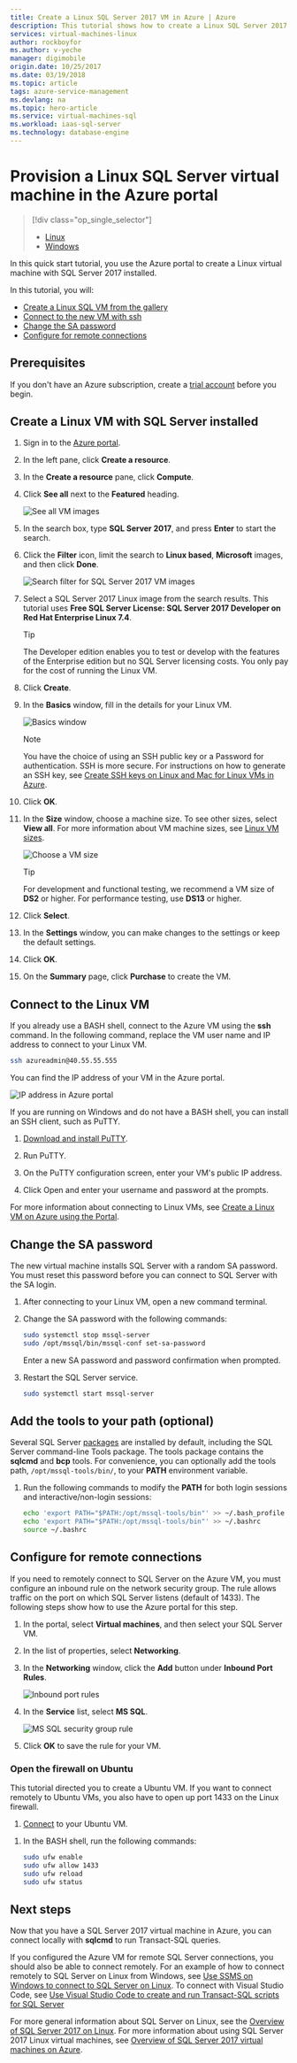 ```yaml
---
title: Create a Linux SQL Server 2017 VM in Azure | Azure
description: This tutorial shows how to create a Linux SQL Server 2017 virtual machine in the Azure portal.
services: virtual-machines-linux
author: rockboyfor
ms.author: v-yeche
manager: digimobile
origin.date: 10/25/2017
ms.date: 03/19/2018
ms.topic: article
tags: azure-service-management
ms.devlang: na
ms.topic: hero-article
ms.service: virtual-machines-sql
ms.workload: iaas-sql-server
ms.technology: database-engine
---
```

# Provision a Linux SQL Server virtual machine in the Azure portal

> [!div class="op_single_selector"]
> * [Linux](provision-sql-server-linux-virtual-machine.md)
> * [Windows](../../windows/sql/virtual-machines-windows-portal-sql-server-provision.md)

In this quick start tutorial, you use the Azure portal to create a Linux virtual machine with SQL Server 2017 installed.

In this tutorial, you will:

* [Create a Linux SQL VM from the gallery](#create)
* [Connect to the new VM with ssh](#connect)
* [Change the SA password](#password)
* [Configure for remote connections](#remote)

## Prerequisites

If you don't have an Azure subscription, create a [trial account](https://www.azure.cn/pricing/1rmb-trial) before you begin.

<a name="create"></a>
## Create a Linux VM with SQL Server installed

1. Sign in to the [Azure portal](https://portal.azure.cn/).

1. In the left pane, click **Create a resource**.

1. In the **Create a resource** pane, click **Compute**.

1. Click **See all** next to the **Featured** heading.

   ![See all VM images](./media/provision-sql-server-linux-virtual-machine/azure-compute-blade.png)

1. In the search box, type **SQL Server 2017**, and press **Enter** to start the search.

1. Click the **Filter** icon, limit the search to **Linux based**, **Microsoft** images, and then click **Done**.

    ![Search filter for SQL Server 2017 VM images](./media/provision-sql-server-linux-virtual-machine/searchfilter.png)

1. Select a SQL Server 2017 Linux image from the search results. This tutorial uses **Free SQL Server License: SQL Server 2017 Developer on Red Hat Enterprise Linux 7.4**.

   > [!TIP]
   > The Developer edition enables you to test or develop with the features of the Enterprise edition but no SQL Server licensing costs. You only pay for the cost of running the Linux VM.

1. Click **Create**.

1. In the **Basics** window, fill in the details for your Linux VM. 

    ![Basics window](./media/provision-sql-server-linux-virtual-machine/basics.png)

    > [!Note]
    > You have the choice of using an SSH public key or a Password for authentication. SSH is more secure. For instructions on how to generate an SSH key, see [Create SSH keys on Linux and Mac for Linux VMs in Azure](/virtual-machines/virtual-machines-linux-mac-create-ssh-keys).

1. Click **OK**.

1. In the **Size** window, choose a machine size. To see other sizes, select **View all**. For more information about VM machine sizes, see [Linux VM sizes](/virtual-machines/virtual-machines-linux-sizes).

    ![Choose a VM size](./media/provision-sql-server-linux-virtual-machine/vmsizes.png)

   > [!TIP]
   > For development and functional testing, we recommend a VM size of **DS2** or higher. For performance testing, use **DS13** or higher.

1. Click **Select**.

1. In the **Settings** window, you can make changes to the settings or keep the default settings.

1. Click **OK**.

1. On the **Summary** page, click **Purchase** to create the VM.

<a name="connect"></a>
## Connect to the Linux VM

If you already use a BASH shell, connect to the Azure VM using the **ssh** command. In the following command, replace the VM user name and IP address to connect to your Linux VM.

```bash
ssh azureadmin@40.55.55.555
```

You can find the IP address of your VM in the Azure portal.

![IP address in Azure portal](./media/provision-sql-server-linux-virtual-machine/vmproperties.png)

If you are running on Windows and do not have a BASH shell, you can install an SSH client, such as PuTTY.

1. [Download and install PuTTY](http://www.chiark.greenend.org.uk/~sgtatham/putty/download.html).

1. Run PuTTY.

1. On the PuTTY configuration screen, enter your VM's public IP address.

1. Click Open and enter your username and password at the prompts.

For more information about connecting to Linux VMs, see [Create a Linux VM on Azure using the Portal](/virtual-machines/virtual-machines-linux-quick-create-portal#ssh-to-the-vm).

<a name="password"></a>
## Change the SA password

The new virtual machine installs SQL Server with a random SA password. You must reset this password before you can connect to SQL Server with the SA login.

1. After connecting to your Linux VM, open a new command terminal.

1. Change the SA password with the following commands:

   ```bash
   sudo systemctl stop mssql-server
   sudo /opt/mssql/bin/mssql-conf set-sa-password
   ```

   Enter a new SA password and password confirmation when prompted.

1. Restart the SQL Server service.

   ```bash
   sudo systemctl start mssql-server
   ```

## Add the tools to your path (optional)

Several SQL Server [packages](sql-server-linux-virtual-machines-overview.md#packages) are installed by default, including the SQL Server command-line Tools package. The tools package contains the **sqlcmd** and **bcp** tools. For convenience, you can optionally add the tools path, `/opt/mssql-tools/bin/`, to your **PATH** environment variable.

1. Run the following commands to modify the **PATH** for both login sessions and interactive/non-login sessions:

   ```bash
   echo 'export PATH="$PATH:/opt/mssql-tools/bin"' >> ~/.bash_profile
   echo 'export PATH="$PATH:/opt/mssql-tools/bin"' >> ~/.bashrc
   source ~/.bashrc
   ```
<a name="remote"></a>
## Configure for remote connections

If you need to remotely connect to SQL Server on the Azure VM, you must configure an inbound rule on the network security group. The rule allows traffic on the port on which SQL Server listens (default of 1433). The following steps show how to use the Azure portal for this step. 

1. In the portal, select **Virtual machines**, and then select your SQL Server VM.

1. In the list of properties, select **Networking**.

1. In the **Networking** window, click the **Add** button under **Inbound Port Rules**.

   ![Inbound port rules](./media/provision-sql-server-linux-virtual-machine/networking.png)

1. In the **Service** list, select **MS SQL**.

    ![MS SQL security group rule](./media/provision-sql-server-linux-virtual-machine/sqlnsgrule.png)

1. Click **OK** to save the rule for your VM.

### Open the firewall on Ubuntu
<!-- Replace RHEL to Ubuntu due to the Azure China only support Ubuntu image currently -->

This tutorial directed you to create a Ubuntu VM. If you want to connect remotely to Ubuntu VMs, you also have to open up port 1433 on the Linux firewall.
<!-- Replace RHEL to Ubuntu -->

1. [Connect](#connect) to your Ubuntu VM.
<!-- Replace RHEL to Ubuntu -->

1. In the BASH shell, run the following commands:

    ```bash
    sudo ufw enable
    sudo ufw allow 1433
    sudo ufw reload
    sudo ufw status
    ```
<!-- Replace the shell command to replace RHEL with Ubuntu -->


## Next steps

Now that you have a SQL Server 2017 virtual machine in Azure, you can connect locally with **sqlcmd** to run Transact-SQL queries.

If you configured the Azure VM for remote SQL Server connections, you should also be able to connect remotely. For an example of how to connect remotely to SQL Server on Linux from Windows, see [Use SSMS on Windows to connect to SQL Server on Linux](https://docs.microsoft.com/sql/linux/sql-server-linux-develop-use-ssms). To connect with Visual Studio Code, see [Use Visual Studio Code to create and run Transact-SQL scripts for SQL Server](https://docs.microsoft.com/sql/linux/sql-server-linux-develop-use-vscode)

For more general information about SQL Server on Linux, see the [Overview of SQL Server 2017 on Linux](https://docs.microsoft.com/sql/linux/sql-server-linux-overview). For more information about using SQL Server 2017 Linux virtual machines, see [Overview of SQL Server 2017 virtual machines on Azure](sql-server-linux-virtual-machines-overview.md).
<!-- Update_Description: update meta propreties, wording update -->
